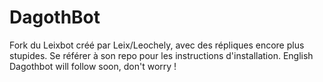 # DagothBot
Fork du Leixbot créé par Leix/Leochely, avec des répliques encore plus stupides. Se référer à son repo pour les instructions d'installation.
English Dagothbot will follow soon, don't worry !
